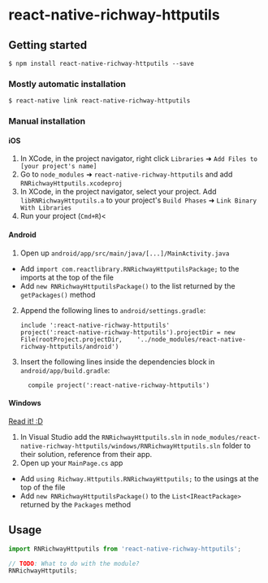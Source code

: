
# react-native-richway-httputils

## Getting started

`$ npm install react-native-richway-httputils --save`

### Mostly automatic installation

`$ react-native link react-native-richway-httputils`

### Manual installation


#### iOS

1. In XCode, in the project navigator, right click `Libraries` ➜ `Add Files to [your project's name]`
2. Go to `node_modules` ➜ `react-native-richway-httputils` and add `RNRichwayHttputils.xcodeproj`
3. In XCode, in the project navigator, select your project. Add `libRNRichwayHttputils.a` to your project's `Build Phases` ➜ `Link Binary With Libraries`
4. Run your project (`Cmd+R`)<

#### Android

1. Open up `android/app/src/main/java/[...]/MainActivity.java`
  - Add `import com.reactlibrary.RNRichwayHttputilsPackage;` to the imports at the top of the file
  - Add `new RNRichwayHttputilsPackage()` to the list returned by the `getPackages()` method
2. Append the following lines to `android/settings.gradle`:
  	```
  	include ':react-native-richway-httputils'
  	project(':react-native-richway-httputils').projectDir = new File(rootProject.projectDir, 	'../node_modules/react-native-richway-httputils/android')
  	```
3. Insert the following lines inside the dependencies block in `android/app/build.gradle`:
  	```
      compile project(':react-native-richway-httputils')
  	```

#### Windows
[Read it! :D](https://github.com/ReactWindows/react-native)

1. In Visual Studio add the `RNRichwayHttputils.sln` in `node_modules/react-native-richway-httputils/windows/RNRichwayHttputils.sln` folder to their solution, reference from their app.
2. Open up your `MainPage.cs` app
  - Add `using Richway.Httputils.RNRichwayHttputils;` to the usings at the top of the file
  - Add `new RNRichwayHttputilsPackage()` to the `List<IReactPackage>` returned by the `Packages` method


## Usage
```javascript
import RNRichwayHttputils from 'react-native-richway-httputils';

// TODO: What to do with the module?
RNRichwayHttputils;
```
  